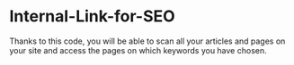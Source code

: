 # Internal-Link-for-SEO
Thanks to this code, you will be able to scan all your articles and pages on your site and access the pages on which keywords you have chosen.
